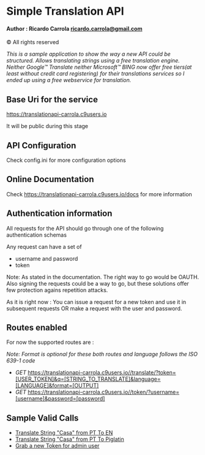 # Simple Translation API

 #### Author : Ricardo Carrola <ricardo.carrola@gmail.com> 
 
 &copy; All rights reserved

_This is a sample application to show the way a new API could be structured. Allows translating strings using 
a free translation engine. Neither Google&trade; Translate neither Microsoft&trade; BING now offer free tiers(at least without credit card registering) for their translations services so I ended up
using a free webservice for translation._

## Base Uri for the service

https://translationapi-carrola.c9users.io

It will be public during this stage

## API Configuration

Check config.ini for more configuration options

## Online Documentation

Check https://translationapi-carrola.c9users.io/docs for more information

## Authentication information

All requests for the API should go through one of the following authentication schemas

Any request can have a set of
 * username and password
 * token
 
Note: As stated in the documentation. The right way to go would be OAUTH. Also signing the requests could be a way to
go, but these solutions offer few protection agains repetition attacks.

As it is right now :
You can issue a request for a new token and use it in subsequent requests OR make a request with the user and password.


## Routes enabled

For now the supported routes are :

 _Note: Format is optional for these both routes and language follows the ISO 639-1 code_
 
 * _GET_ https://translationapi-carrola.c9users.io//translate/?token=[USER_TOKEN]&q=[STRING_TO_TRANSLATE]&language=[LANGUAGE]&format=[OUTPUT]
 * _GET_ https://translationapi-carrola.c9users.io//token/?username=[username]&password=[password]
  
## Sample Valid Calls

* [Translate String "Casa" from PT To EN](https://translationapi-carrola.c9users.io/translate?username=admin&password=admin&q=casa&language=pt)
* [Translate String "Casa" from PT To Piglatin](https://translationapi-carrola.c9users.io/translate?username=admin&password=admin&q=casa&language=piglatin)
* [Grab a new Token for admin user](https://translationapi-carrola.c9users.io/token?username=admin&password=admin)
